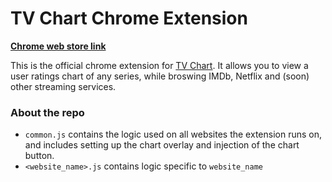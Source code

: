 # TV Chart Chrome Extension


**[Chrome web store link](https://chrome.google.com/webstore/detail/tv-chart/hodmmnlcinpkhnkkmfdbblcdnfffakgk)**


This is the official chrome extension for [TV Chart](https://tvchart.benmiz.com/). It allows you to view a user ratings chart of any series, while broswing IMDb, Netflix and (soon) other streaming services.


### About the repo
* `common.js` contains the logic used on all websites the extension runs on, and includes setting up the chart overlay and injection of the chart button.
* `<website_name>.js` contains logic specific to `website_name`
